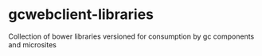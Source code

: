 # gcwebclient-libraries
Collection of bower libraries versioned for consumption by gc components and microsites
